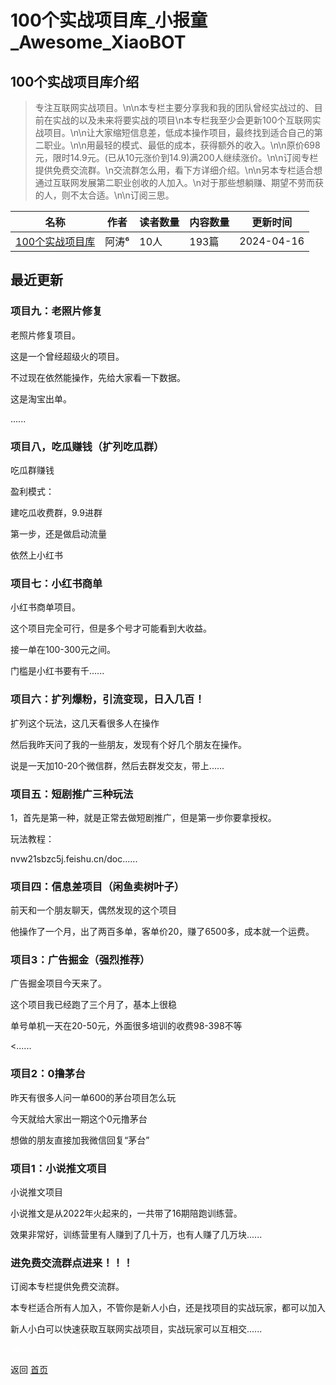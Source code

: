 # 100个实战项目库_小报童_Awesome_XiaoBOT

## 100个实战项目库介绍
> 专注互联网实战项目。\n\n本专栏主要分享我和我的团队曾经实战过的、目前在实战的以及未来将要实战的项目\n本专栏我至少会更新100个互联网实战项目。\n\n让大家缩短信息差，低成本操作项目，最终找到适合自己的第二职业。\n\n用最轻的模式、最低的成本，获得额外的收入。\n\n原价698元，限时14.9元。(已从10元涨价到14.9)满200人继续涨价。\n\n订阅专栏提供免费交流群。\n交流群怎么用，看下方详细介绍。\n\n另本专栏适合想通过互联网发展第二职业创收的人加入。\n对于那些想躺赚、期望不劳而获的人，则不太合适。\n\n订阅三思。  
  


|名称|作者|读者数量|内容数量|更新时间|
|---|---|---|---|---|
|[100个实战项目库](https://xiaobot.net/p/Ttx2221?refer=0b133df9-27dc-423b-8101-639049001c13)|阿涛⁶|10人|193篇|2024-04-16|

## 最近更新
### 项目九：老照片修复

老照片修复项目。

这是一个曾经超级火的项目。

不过现在依然能操作，先给大家看一下数据。

这是淘宝出单。

......

### 项目八，吃瓜赚钱（扩列吃瓜群）

吃瓜群赚钱

盈利模式：

建吃瓜收费群，9.9进群

第一步，还是做启动流量

依然上小红书

### 项目七：小红书商单

小红书商单项目。

这个项目完全可行，但是多个号才可能看到大收益。

接一单在100-300元之间。

门槛是小红书要有千......

### 项目六：扩列爆粉，引流变现，日入几百！

扩列这个玩法，这几天看很多人在操作

然后我昨天问了我的一些朋友，发现有个好几个朋友在操作。

说是一天加10-20个微信群，然后去群发交友，带上......

### 项目五：短剧推广三种玩法

1，首先是第一种，就是正常去做短剧推广，但是第一步你要拿授权。

玩法教程：

nvw21sbzc5j.feishu.cn/doc......

### 项目四：信息差项目（闲鱼卖树叶子）

前天和一个朋友聊天，偶然发现的这个项目

他操作了一个月，出了两百多单，客单价20，赚了6500多，成本就一个运费。

### 项目3：广告掘金（强烈推荐）

广告掘金项目今天来了。

这个项目我已经跑了三个月了，基本上很稳

单号单机一天在20-50元，外面很多培训的收费98-398不等

<......

### 项目2：0撸茅台

昨天有很多人问一单600的茅台项目怎么玩

今天就给大家出一期这个0元撸茅台

想做的朋友直接加我微信回复“茅台”

### 项目1：小说推文项目

小说推文项目

小说推文是从2022年火起来的，一共带了16期陪跑训练营。

效果非常好，训练营里有人赚到了几十万，也有人赚了几万块......

### 进免费交流群点进来！！！

订阅本专栏提供免费交流群。

本专栏适合所有人加入，不管你是新人小白，还是找项目的实战玩家，都可以加入

新人小白可以快速获取互联网实战项目，实战玩家可以互相交......


<a href="https://github.com/Reno9527/awesome-xiaobot" style="color: white; text-decoration: none;">awesome-xiaobot</a>

返回 [首页](../README.md)
